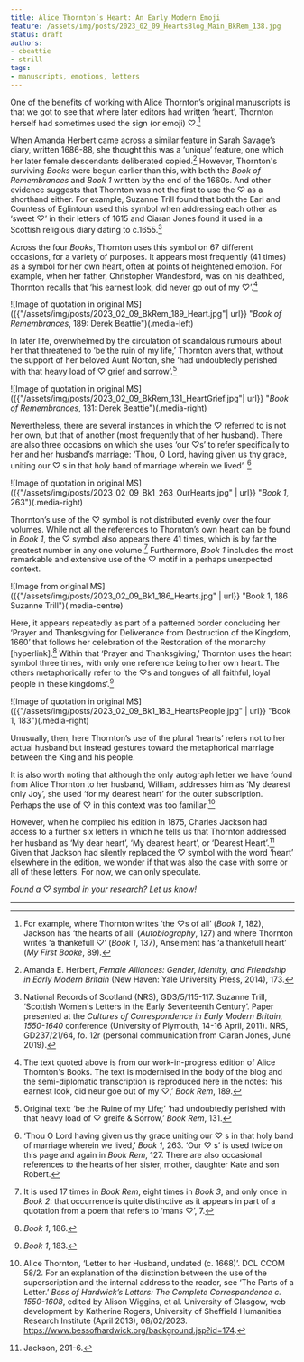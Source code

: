 ```yaml
---
title: Alice Thornton’s Heart: An Early Modern Emoji 
feature: /assets/img/posts/2023_02_09_HeartsBlog_Main_BkRem_138.jpg
status: draft
authors:
- cbeattie
- strill
tags:
- manuscripts, emotions, letters
---
```


One of the benefits of working with Alice Thornton’s original manuscripts is that we got to see that where later editors had written ‘heart’, Thornton herself had sometimes used the sign (or emoji) ♡.[^1] 
 
When Amanda Herbert came across a similar feature in Sarah Savage’s diary, written 1686-88, she thought this was a ‘unique’ feature, one which her later female descendants deliberated copied.[^2]  However, Thornton's surviving *Books* were begun earlier than this, with both the *Book of Remembrances* and *Book 1* written by the end of the 1660s. And other evidence suggests that Thornton was not the first to use the ♡ as a shorthand either. For example, Suzanne Trill found that both the Earl and Countess of Eglintoun used this symbol when addressing each other as ‘sweet ♡’ in their letters of 1615 and Ciaran Jones found it used in a Scottish religious diary dating to c.1655.[^3]
 
Across the four *Books*, Thornton uses this symbol on 67 different occasions, for a variety of purposes. It appears most frequently (41 times) as a symbol for her own heart, often at points of heightened emotion. For example, when her father, Christopher Wandesford, was on his deathbed, Thornton recalls that ‘his earnest look, did never go out of my ♡’.[^4]  

![Image of quotation in original MS]({{"/assets/img/posts/2023_02_09_BkRem_189_Heart.jpg"| url}} "*Book of Remembrances*, 189: Derek Beattie")(.media-left)

In later life, overwhelmed by the circulation of scandalous rumours about her that threatened to ‘be the ruin of my life,’ Thornton avers that, without the support of her beloved Aunt Norton, she ‘had undoubtedly perished with that heavy load of ♡ grief and sorrow’.[^5] 

![Image of quotation in original MS]({{"/assets/img/posts/2023_02_09_BkRem_131_HeartGrief.jpg"| url}} "*Book of Remembrances*, 131: Derek Beattie")(.media-right)

Nevertheless, there are several instances in which the ♡ referred to is not her own, but that of another (most frequently that of her husband). There are also three occasions on which she uses ‘our ♡s’ to refer specifically to her and her husband’s marriage: ‘Thou, O Lord, having given us thy grace, uniting our ♡ s in that holy band of marriage wherein we lived’. [^6]

![Image of quotation in original MS]({{"/assets/img/posts/2023_02_09_Bk1_263_OurHearts.jpg" | url}} "*Book 1*, 263")(.media-right)
 
Thornton’s use of the ♡ symbol is not distributed evenly over the four volumes. While not all the references to Thornton’s own heart can be found in *Book 1*, the ♡ symbol also appears there 41 times, which is by far the greatest number in any one volume.[^7]  Furthermore, *Book 1* includes the most remarkable and extensive use of the ♡ motif in a perhaps unexpected context.

![Image from original MS]({{"/assets/img/posts/2023_02_09_Bk1_186_Hearts.jpg" | url}} "Book 1, 186 Suzanne Trill")(.media-centre)

Here, it appears repeatedly as part of a patterned border concluding her ‘Prayer and Thanksgiving for Deliverance from Destruction of the Kingdom, 1660’ that follows her celebration of the Restoration of the monarchy [hyperlink].[^8] Within that ‘Prayer and Thanksgiving,’ Thornton uses the heart symbol three times, with only one reference being to her own heart. The others metaphorically refer to  ‘the ♡s and tongues of all faithful, loyal people in these kingdoms’.[^9] 

![Image of quotation in original MS]({{"/assets/img/posts/2023_02_09_Bk1_183_HeartsPeople.jpg" | url}} "Book 1, 183")(.media-right)

Unusually, then, here Thornton’s use of the plural ‘hearts’ refers not to her actual husband but instead gestures toward the metaphorical marriage between the King and his people. 

It is also worth noting that although the only autograph letter we have found from Alice Thornton to her husband, William, addresses him as ‘My dearest only Joy’, she used ‘for my dearest heart’ for the outer subscription. Perhaps the use of ♡ in this context was too familiar.[^10] 

However, when he compiled his edition in 1875, Charles Jackson had access to a further six letters in which he tells us that Thornton addressed her husband as ‘My dear heart’, ‘My dearest heart’, or ‘Dearest Heart’.[^11] Given that Jackson had silently replaced the ♡ symbol with the word ‘heart’ elsewhere in the edition, we wonder if that was also the case with some or all of these letters. For now, we can only speculate.

*Found a ♡ symbol in your research? Let us know!*


--------------

[^1]: For example, where Thornton writes ‘the ♡s of all’ (*Book 1*, 182), Jackson has ‘the hearts of all’ (*Autobiography*, 127) and where Thornton writes ‘a thankefull ♡’ (*Book 1*, 137), Anselment has ‘a thankefull heart’ (*My First Booke*, 89).

[^2]: Amanda E. Herbert, *Female Alliances: Gender, Identity, and Friendship in Early Modern Britain* (New Haven: Yale University Press, 2014), 173. 

[^3]: National Records of Scotland (NRS), GD3/5/115-117. Suzanne Trill, ‘Scottish Women's Letters in the Early Seventeenth Century’. Paper presented at the *Cultures of Correspondence in Early Modern Britain, 1550-1640* conference (University of Plymouth, 14-16 April, 2011). NRS, GD237/21/64, fo. 12r (personal communication from Ciaran Jones, June 2019). 

[^4]: The text quoted above is from our work-in-progress edition of Alice Thornton's Books. The text is modernised in the body of the blog and the semi-diplomatic transcription is reproduced here in the notes: ‘his earnest look, did neur goe out of my ♡,’ *Book Rem*, 189.

[^5]: Original text: ‘be the Ruine of my Life;’ ‘had undoubtedly perished with that heavy load of ♡ greife & Sorrow,’ *Book Rem*, 131.

[^6]: ‘Thou O Lord having given us thy grace uniting our ♡ s in that holy band of marriage wherein we lived,’ *Book 1*, 263. ‘Our ♡ s’ is used twice on this page and again in *Book Rem*, 127. There are also occasional references to the hearts of her sister, mother, daughter Kate and son Robert.

[^7]: It is used 17 times in *Book Rem*, eight times in *Book 3*, and only once in *Book 2*: that occurrence is quite distinctive as it appears in part of a quotation from a poem that refers to ‘mans ♡’, 7.

[^8]: *Book 1*, 186.

[^9]: *Book 1*, 183. 

[^10]: Alice Thornton, ‘Letter to her Husband, undated (c. 1668)’. DCL CCOM 58/2. For an explanation of the distinction between the use of the superscription and the internal address to the reader, see ‘The Parts of a Letter.’ *Bess of Hardwick’s Letters: The Complete Correspondence c. 1550-1608*, edited by Alison Wiggins, et al. University of Glasgow, web development by Katherine Rogers, University of Sheffield Humanities Research Institute (April 2013), 08/02/2023. https://www.bessofhardwick.org/background.jsp?id=174.

[^11]: Jackson, 291-6.

